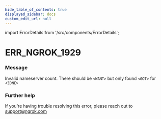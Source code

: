 ```yaml
---
hide_table_of_contents: true
displayed_sidebar: docs
custom_edit_url: null
---
```


import ErrorDetails from '/src/components/ErrorDetails';

# ERR_NGROK_1929

### Message
Invalid nameserver count. There should be `<WANT>` but only found `<GOT>` for `<ZONE>`

### Further help
If you're having trouble resolving this error, please reach out to [support@ngrok.com](mailto:support@ngrok.com?subject=Help%20with%20ERR_NGROK_1929)

<ErrorDetails error='err_ngrok_1929' />
